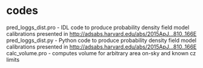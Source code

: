 # codes
pred_loggs_dist.pro - IDL code to produce probability density field model calibrations presented in http://adsabs.harvard.edu/abs/2015ApJ...810..166E <h>
pred_loggs_dist.py - Python code to produce probability density field model calibrations presented in http://adsabs.harvard.edu/abs/2015ApJ...810..166E<h>
calc_volume.pro - computes volume for arbitrary area on-sky and known cz limits
